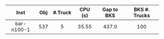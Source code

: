 | Inst   |  Obj     | #.Truck | CPU (s) | Gap to BKS | BKS #. Trucks |
| :----: | :------: | :-----: | :-----: | :--------: | :-----------: |
| bar-n100-1 | 537 | 5 | 35.55 | 437.0 | 100 |
